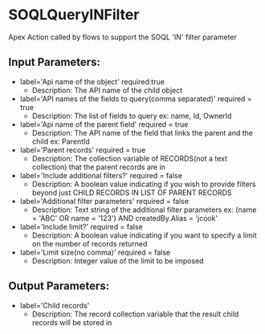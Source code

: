 # SOQLQueryINFilter
Apex Action called by flows to support the SOQL 'IN' filter parameter
## Input Parameters:  
  - label='Api name of the object' required:true  
    - Description: The API name of the child object  
  - label='API names of the fields to query(comma separated)' required = true  
    - Description: The list of fields to query ex: name, Id, OwnerId  
  - label='Api name of the parent field' required = true  
    - Description: The API name of the field that links the parent and the child ex: ParentId  
  - label='Parent records' required = true  
    - Description: The collection variable of RECORDS(not a text collection) that the parent records are in  
  - label='Include additional filters?' required = false  
    - Description: A boolean value indicating if you wish to provide filters beyond just CHILD RECORDS IN LIST OF PARENT RECORDS  
  - label='Additional filter parameters' required = false  
    - Description: Text string of the additional filter parameters ex: (name = 'ABC' OR name = '123') AND createdBy.Alias = 'jcook'  
  - label='Include limit?' required = false  
    - Description: A boolean value indicating if you want to specify a limit on the number of records returned  
  - label='Limit size(no comma)' required = false  
    - Description: Integer value of the limit to be imposed  
## Output Parameters:  
  - label='Child records'  
    - Description: The record collection variable that the result child records will be stored in
